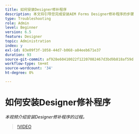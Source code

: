 ```yaml
---
title: 如何安装Designer修补程序
description: 本文将引导您完成安装AEM Forms Designer修补程序的步骤
type: Troubleshooting
role: Admin
level: Beginner
version: 6.5
feature: Designer
topic: Administration
index: y
exl-id: 83e09f3f-1058-44d7-b068-a84eeb671e37
duration: 93
source-git-commit: af928e60410022f12207082467d3bd9b818af59d
workflow-type: tm+mt
source-wordcount: '34'
ht-degree: 0%

---
```


# 如何安装Designer修补程序

*本视频介绍安装Designer修补程序的过程。*

>[!VIDEO](https://video.tv.adobe.com/v/335504?quality=12&learn=on)
